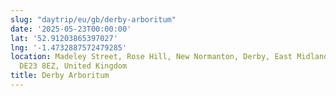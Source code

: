 ```yaml
---
slug: "daytrip/eu/gb/derby-arboritum"
date: '2025-05-23T00:00:00'
lat: '52.91203865397027'
lng: '-1.4732887572479285'
location: Madeley Street, Rose Hill, New Normanton, Derby, East Midlands, England,
  DE23 8EZ, United Kingdom
title: Derby Arboritum
---
```



